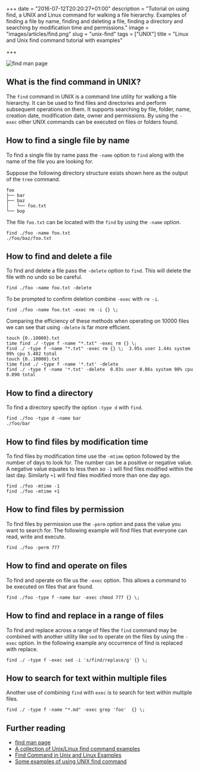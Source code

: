 +++
date = "2016-07-12T20:20:27+01:00"
description = "Tutorial on using find, a UNIX and Linux command for walking a file hierarchy. Examples of finding a file by name, finding and deleting a file, finding a directory and searching by modification time and permissions."
image = "images/articles/find.png"
slug = "unix-find"
tags = ["UNIX"]
title = "Linux and Unix find command tutorial with examples"

+++

![find man page][5]

## What is the find command in UNIX?

The `find` command in UNIX is a command line utility for walking a file hierarchy. It can be used to find files and directories and perform subsequent operations on them. It supports searching by file, folder, name, creation date, modification date, owner and permissions. By using the `- exec` other UNIX commands can be executed on files or folders found.

## How to find a single file by name

To find a single file by name pass the `-name` option to `find` along with the name of the file you are looking for.

Suppose the following directory structure exists shown here as the output of the `tree` command.

    foo
    ├── bar
    ├── baz
    │   └── foo.txt
    └── bop

The file `foo.txt` can be located with the `find` by using the `-name` option.

    find ./foo -name foo.txt 
    ./foo/baz/foo.txt

## How to find and delete a file

To find and delete a file pass the `-delete` option to `find`. This will delete the file with no undo so be careful.

    find ./foo -name foo.txt -delete

To be prompted to confirm deletion combine `-exec` with `rm -i`.

    find ./foo -name foo.txt -exec rm -i {} \;

Comparing the efficiency of these methods when operating on 10000 files we can see that using `-delete` is far more efficient.

    touch {0..10000}.txt
    time find ./ -type f -name "*.txt" -exec rm {} \;
    find ./ -type f -name "*.txt" -exec rm {} \;  3.95s user 1.44s system 99% cpu 5.402 total
    touch {0..10000}.txt
    time find ./ -type f -name '*.txt' -delete
    find ./ -type f -name '*.txt' -delete  0.03s user 0.06s system 98% cpu 0.090 total

## How to find a directory

To find a directory specify the option `-type d` with `find`.

    find ./foo -type d -name bar
    ./foo/bar

## How to find files by modification time

To find files by modification time use the `-mtime` option followed by the number of days to look for. The number can be a positive or negative value. A negative value equates to less then so `-1` will find files modified within the last day. Similarly `+1` will find files modified more than one day ago.

    find ./foo -mtime -1
    find ./foo -mtime +1

## How to find files by permission

To find files by permission use the `-perm` option and pass the value you want to search for. The following example will find files that everyone can read, write and execute.

    find ./foo -perm 777

## How to find and operate on files

To find and operate on file us the `-exec` option. This allows a command to be executed on files that are found.

    find ./foo -type f -name bar -exec chmod 777 {} \;

## How to find and replace in a range of files

To find and replace across a range of files the `find` command may be combined with another utility like `sed` to operate on the files by using the `-exec` option. In the following example any occurrence of find is replaced with replace. 

    find ./ -type f -exec sed -i 's/find/replace/g' {} \;


## How to search for text within multiple files

Another use of combining `find` with `exec` is to search for text within multiple files.

    find ./ -type f -name "*.md" -exec grep 'foo'  {} \;

## Further reading

* [find man page][1]
* [A collection of Unix/Linux find command examples][2]
* [Find Command in Unix and Linux Examples][3]
* [Some examples of using UNIX find command][4]

[1]: http://linux.die.net/man/1/find
[2]: http://alvinalexander.com/unix/edu/examples/find.shtml
[3]: http://www.folkstalk.com/2011/12/101-examples-of-using-find-command-in.html
[4]: http://www.ling.ohio-state.edu/~kyoon/tts/unix-help/unix-find-command-examples.htm
[5]: /images/articles/find.png

